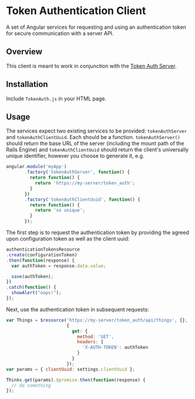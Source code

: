 # Token Authentication Client

A set of Angular services for requesting and using an authentication token for
secure communication with a server API.

## Overview

This client is meant to work in conjunction with the
[Token Auth Server](https://github.com/cbitstech/token_auth_server_rails).

## Installation

Include `TokenAuth.js` in your HTML page.

## Usage

The services expect two existing services to be provided: `tokenAuthServer` and
`tokenAuthClientUuid`. Each should be a function. `tokenAuthServer()` should
return the base URL of the server (including the mount path of the Rails
Engine) and `tokenAuthClientUuid` should return the client's universally unique
identifier, however you choose to generate it, e.g.

```javascript
angular.module('myApp')
       .factory('tokenAuthServer', function() {
         return function() {
           return 'https://my-server/token_auth';
         }
       })
       .factory('tokenAuthClientUuid', function() {
         return function() {
           return 'so unique';
         }
       });
```

The first step is to request the authentication token by providing the agreed
upon configuration token as well as the client uuid:

```javascript
authenticationTokensResource
.create(configurationToken)
.then(function(response) {
  var authToken = response.data.value;

  save(authToken);
})
.catch(function() {
  showAlert("oops!");
});
```

Next, use the authentication token in subsequent requests:

```javascript
var Things = $resource('https://my-server/token_auth/api/things', {},
                       {
                         get: {
                           method: 'GET',
                           headers: {
                             'X-AUTH-TOKEN': authToken
                           }
                         }
                       });
var params = { clientUuid: settings.clientUuid };

Thinks.get(params).$promise.then(function(response) {
  // do something
});
```
